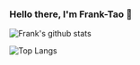 ### Hello there, I'm Frank-Tao 👋

![Frank's github stats](https://github-readme-stats-lemon-ten-24.vercel.app/api?username=Frank-Tao&hide=contribs&show=reviews,discussions_started,discussions_answered,prs_merged,prs_merged_percentage&show_icons=true)

![Top Langs](https://github-readme-stats.vercel.app/api/top-langs/?username=anuraghazra&hide_progress=true)

<!--
**Frank-Tao/Frank-Tao** is a ✨ _special_ ✨ repository because its `README.md` (this file) appears on your GitHub profile.

Here are some ideas to get you started:

- 🔭 I’m currently working on ...
- 🌱 I’m currently learning ...
- 👯 I’m looking to collaborate on ...
- 🤔 I’m looking for help with ...
- 💬 Ask me about ...
- 📫 How to reach me: ...
- 😄 Pronouns: ...
- ⚡ Fun fact: ...
-->

